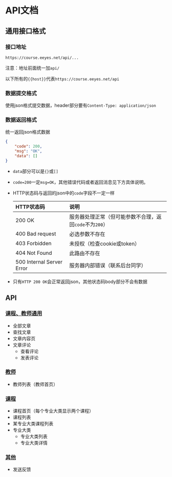 # API文档

## 通用接口格式

### 接口地址

`https://course.eeyes.net/api/...`

注意：地址前面统一加`api/`

以下所有的`{{host}}`代表`https://course.eeyes.net/api`

### 数据提交格式

使用json格式提交数据，header部分要有`Content-Type: application/json`

### 数据返回格式

统一返回json格式数据

```json
{
    "code": 200,
    "msg": "OK",
    "data": []
}
```

* `data`部分可以是`{}`或`[]`

* `code=200`一定`msg=OK`，其他错误代码或者返回消息见下方具体说明。

* HTTP状态码与返回的json中的`code`字段不一定一样

    | HTTP状态码 | 说明 |
    | :--- | :--- |
    | 200 OK | 服务器处理正常（但可能参数不合理，返回`code`不为`200`） |
    | 400 Bad request | 必选参数不存在 |
    | 403 Forbidden | 未授权（检查cookie或token） |
    | 404 Not Found | 此路由不存在 |
    | 500 Internal Server Error | 服务器内部错误（联系后台同学） |

* 只有`HTTP 200 OK`会正常返回json，其他状态码body部分不会有数据

## API

### [课程、教师通用](post.md)

* 全部文章
* 查找文章
* 文章内容页
* 文章评论
    * 查看评论
    * 发表评论

### [教师](teacher.md)

* 教师列表（教师首页）

### [课程](course.md)

* 课程首页（每个专业大类显示两个课程）
* 课程列表
* 某专业大类课程列表
* 专业大类
    * 专业大类列表
    * 专业大类详情

### [其他](other.md)

* 发送反馈
